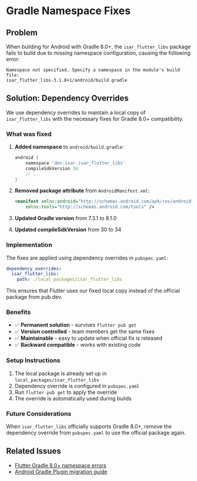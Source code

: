 # Gradle Namespace Fixes

## Problem

When building for Android with Gradle 8.0+, the `isar_flutter_libs` package fails to build due to missing namespace configuration, causing the following error:

```
Namespace not specified. Specify a namespace in the module's build file: 
isar_flutter_libs-3.1.0+1/android/build.gradle
```

## Solution: Dependency Overrides

We use dependency overrides to maintain a local copy of `isar_flutter_libs` with the necessary fixes for Gradle 8.0+ compatibility.

### What was fixed

1. **Added namespace** to `android/build.gradle`:

   ```gradle
   android {
       namespace 'dev.isar.isar_flutter_libs'
       compileSdkVersion 34
       // ...
   }
   ```

2. **Removed package attribute** from `AndroidManifest.xml`:

   ```xml
   <manifest xmlns:android="http://schemas.android.com/apk/res/android"
       xmlns:tools="http://schemas.android.com/tools" />
   ```

3. **Updated Gradle version** from 7.3.1 to 8.1.0
4. **Updated compileSdkVersion** from 30 to 34

### Implementation

The fixes are applied using dependency overrides in `pubspec.yaml`:

```yaml
dependency_overrides:
  isar_flutter_libs:
    path: ./local_packages/isar_flutter_libs
```

This ensures that Flutter uses our fixed local copy instead of the official package from pub.dev.

### Benefits

- ✅ **Permanent solution** - survives `flutter pub get`
- ✅ **Version controlled** - team members get the same fixes
- ✅ **Maintainable** - easy to update when official fix is released
- ✅ **Backward compatible** - works with existing code

### Setup Instructions

1. The local package is already set up in `local_packages/isar_flutter_libs`
2. Dependency override is configured in `pubspec.yaml`
3. Run `flutter pub get` to apply the override
4. The override is automatically used during builds

### Future Considerations

When `isar_flutter_libs` officially supports Gradle 8.0+, remove the dependency override from `pubspec.yaml` to use the official package again.

## Related Issues

- [Flutter Gradle 8.0+ namespace errors](https://medium.com/@vortj/solving-namespace-errors-in-flutters-android-gradle-configuration-c2baa6262f8b)
- [Android Gradle Plugin migration guide](https://developer.android.com/studio/build/migrate-to-kts)
